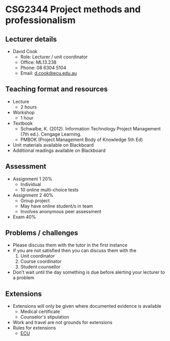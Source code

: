 # CSG2344 Project methods and professionalism

## Lecturer details

- David Cook
	- Role: Lecturer / unit coordinator
	- Office: ML13.238
	- Phone: 08 6304 5104
	- Email: d.cook@ecu.edu.au

## Teaching format and resources

- Lecture
	- 2 hours
- Workshop
	- 1 hour
- Textbook
	- Schwalbe, K. (2012). Information Technology Project Management (7th ed.). Cengage Learning.
	- PMBOK (Project Management Body of Knowledge 5th Ed)
- Unit materials available on Blackboard
- Additional readings available on Blackboard

## Assessment

- Assignment 1 20%
	- Individual
	- 10 online multi-choice tests
- Assignment 2 40%
	- Group project
	- May have online student/s in team
	- Involves anonymous peer assessment
- Exam 40%

## Problems / challenges

- Please discuss them with the tutor in the first instance
- If you are not satisfied then you can discuss them with the
	1. Unit coordinator
	2. Course coordinator
	3. Student counsellor
- Don't wait until the day something is due before alerting your lecturer to a problem

## Extensions

- Extensions will only be given where documented evidence is available
	- Medical certificate
	- Counselor's stipulation
- Work and travel are not grounds for extensions
- Rules for extensions
	- [ECU](http://www.ecu.edu.au/student/assignment/index.php)
